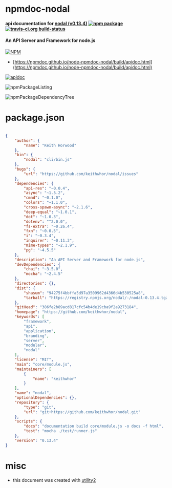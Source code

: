 # npmdoc-nodal

#### api documentation for  [nodal (v0.13.4)](https://github.com/keithwhor/nodal)  [![npm package](https://img.shields.io/npm/v/npmdoc-nodal.svg?style=flat-square)](https://www.npmjs.org/package/npmdoc-nodal) [![travis-ci.org build-status](https://api.travis-ci.org/npmdoc/node-npmdoc-nodal.svg)](https://travis-ci.org/npmdoc/node-npmdoc-nodal)

#### An API Server and Framework for node.js

[![NPM](https://nodei.co/npm/nodal.png?downloads=true&downloadRank=true&stars=true)](https://www.npmjs.com/package/nodal)

- [https://npmdoc.github.io/node-npmdoc-nodal/build/apidoc.html](https://npmdoc.github.io/node-npmdoc-nodal/build/apidoc.html)

[![apidoc](https://npmdoc.github.io/node-npmdoc-nodal/build/screenCapture.buildCi.browser.%252Ftmp%252Fbuild%252Fapidoc.html.png)](https://npmdoc.github.io/node-npmdoc-nodal/build/apidoc.html)

![npmPackageListing](https://npmdoc.github.io/node-npmdoc-nodal/build/screenCapture.npmPackageListing.svg)

![npmPackageDependencyTree](https://npmdoc.github.io/node-npmdoc-nodal/build/screenCapture.npmPackageDependencyTree.svg)



# package.json

```json

{
    "author": {
        "name": "Keith Horwood"
    },
    "bin": {
        "nodal": "cli/bin.js"
    },
    "bugs": {
        "url": "https://github.com/keithwhor/nodal/issues"
    },
    "dependencies": {
        "api-res": "~0.0.4",
        "async": "~1.5.2",
        "cmnd": "~0.1.0",
        "colors": "~1.1.0",
        "cross-spawn-async": "~2.1.6",
        "deep-equal": "~1.0.1",
        "dot": "~1.0.3",
        "dotenv": "^2.0.0",
        "fs-extra": "~0.26.4",
        "fxn": "~0.0.5",
        "i": "~0.3.4",
        "inquirer": "~0.11.3",
        "mime-types": "~2.1.9",
        "pg": "~4.5.5"
    },
    "description": "An API Server and Framework for node.js",
    "devDependencies": {
        "chai": "~3.5.0",
        "mocha": "~2.4.5"
    },
    "directories": {},
    "dist": {
        "shasum": "94275f4bbffa5d97a3509962d4366d4b530525a8",
        "tarball": "https://registry.npmjs.org/nodal/-/nodal-0.13.4.tgz"
    },
    "gitHead": "386fe2b89acd817cfc54b4de19cba9f2a9273184",
    "homepage": "https://github.com/keithwhor/nodal",
    "keywords": [
        "framework",
        "api",
        "application",
        "branding",
        "server",
        "modular",
        "nodal"
    ],
    "license": "MIT",
    "main": "core/module.js",
    "maintainers": [
        {
            "name": "keithwhor"
        }
    ],
    "name": "nodal",
    "optionalDependencies": {},
    "repository": {
        "type": "git",
        "url": "git+https://github.com/keithwhor/nodal.git"
    },
    "scripts": {
        "docs": "documentation build core/module.js -o docs -f html",
        "test": "mocha ./test/runner.js"
    },
    "version": "0.13.4"
}
```



# misc
- this document was created with [utility2](https://github.com/kaizhu256/node-utility2)
